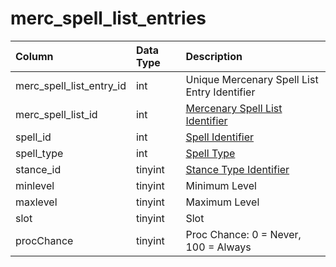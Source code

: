 # merc\_spell\_list\_entries

| Column | Data Type | Description |
| :--- | :--- | :--- |
| merc\_spell\_list\_entry\_id | int | Unique Mercenary Spell List Entry Identifier |
| merc\_spell\_list\_id | int | [Mercenary Spell List Identifier](merc_spell_lists.md) |
| spell\_id | int | [Spell Identifier](../../../schema/categories/mercenaries/spells_new.md) |
| spell\_type | int | [Spell Type](../../../../categories/spells/spell-types) |
| stance\_id | tinyint | [Stance Type Identifier](../../../../categories/bots/stance-types) |
| minlevel | tinyint | Minimum Level |
| maxlevel | tinyint | Maximum Level |
| slot | tinyint | Slot |
| procChance | tinyint | Proc Chance: 0 = Never, 100 = Always |

